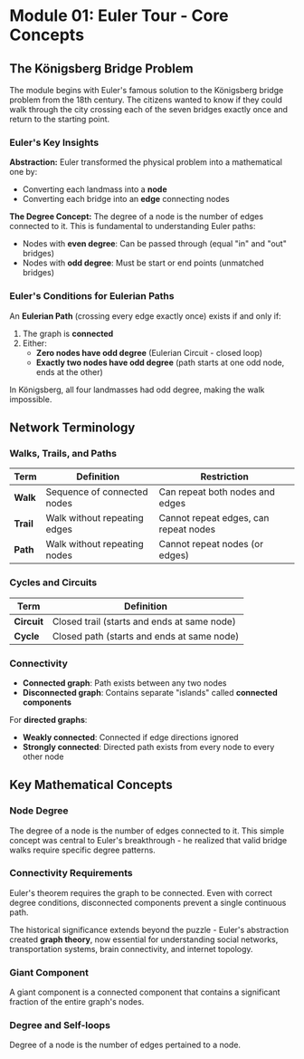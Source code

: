 # Module 01: Euler Tour - Core Concepts

## The Königsberg Bridge Problem

The module begins with Euler's famous solution to the Königsberg bridge problem from the 18th century. The citizens wanted to know if they could walk through the city crossing each of the seven bridges exactly once and return to the starting point.

### Euler's Key Insights

**Abstraction:** Euler transformed the physical problem into a mathematical one by:
- Converting each landmass into a **node**
- Converting each bridge into an **edge** connecting nodes

**The Degree Concept:** The degree of a node is the number of edges connected to it. This is fundamental to understanding Euler paths:
- Nodes with **even degree**: Can be passed through (equal "in" and "out" bridges)
- Nodes with **odd degree**: Must be start or end points (unmatched bridges)

### Euler's Conditions for Eulerian Paths

An **Eulerian Path** (crossing every edge exactly once) exists if and only if:
1. The graph is **connected**
2. Either:
   - **Zero nodes have odd degree** (Eulerian Circuit - closed loop)
   - **Exactly two nodes have odd degree** (path starts at one odd node, ends at the other)

In Königsberg, all four landmasses had odd degree, making the walk impossible.

## Network Terminology

### Walks, Trails, and Paths

| Term | Definition | Restriction |
|------|------------|-------------|
| **Walk** | Sequence of connected nodes | Can repeat both nodes and edges |
| **Trail** | Walk without repeating edges | Cannot repeat edges, can repeat nodes |
| **Path** | Walk without repeating nodes | Cannot repeat nodes (or edges) |

### Cycles and Circuits

| Term | Definition |
|------|------------|
| **Circuit** | Closed trail (starts and ends at same node) |
| **Cycle** | Closed path (starts and ends at same node) |

### Connectivity

- **Connected graph**: Path exists between any two nodes
- **Disconnected graph**: Contains separate "islands" called **connected components**

For **directed graphs**:
- **Weakly connected**: Connected if edge directions ignored
- **Strongly connected**: Directed path exists from every node to every other node

## Key Mathematical Concepts

### Node Degree
The degree of a node is the number of edges connected to it. This simple concept was central to Euler's breakthrough - he realized that valid bridge walks require specific degree patterns.

### Connectivity Requirements
Euler's theorem requires the graph to be connected. Even with correct degree conditions, disconnected components prevent a single continuous path.

The historical significance extends beyond the puzzle - Euler's abstraction created **graph theory**, now essential for understanding social networks, transportation systems, brain connectivity, and internet topology.

### Giant Component

A giant component is a connected component that contains a significant fraction of the entire graph's nodes.

### Degree and Self-loops 

Degree of a node is the number of edges pertained to a node. 
